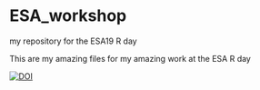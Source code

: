 # ESA_workshop
my repository for the ESA19 R day


This are my amazing files for my amazing work at the ESA R day


[![DOI](https://zenodo.org/badge/224304582.svg)](https://zenodo.org/badge/latestdoi/224304582)


